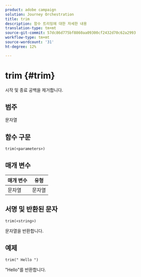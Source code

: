 ```yaml
---
product: adobe campaign
solution: Journey Orchestration
title: trim
description: 함수 트리밍에 대한 자세한 내용
translation-type: tm+mt
source-git-commit: 57dc86d775bf8860aa09300cf2432d70c62a2993
workflow-type: tm+mt
source-wordcount: '31'
ht-degree: 12%

---
```



# trim {#trim}

시작 및 종료 공백을 제거합니다.

## 범주

문자열

## 함수 구문

`trim(<parameters>)`

## 매개 변수

| 매개 변수 | 유형 |
|-----------|------------------|
| 문자열 | 문자열 |

## 서명 및 반환된 문자

`trim(<string>)`

문자열을 반환합니다.

## 예제

`trim(" Hello ")`

&quot;Hello&quot;를 반환합니다.
